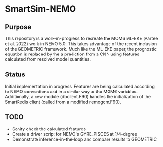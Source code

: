 # SmartSim-NEMO

## Purpose 
This repository is a work-in-progress to recreate the MOM6 ML-EKE 
(Partee et al. 2022) work in NEMO 5.0. This takes advantage of the
recent inclusion of the GEOMETRIC framework. Much like the ML-EKE
paper, the prognostic equation is replaced by the a prediction
from a CNN using features calculated from resolved model quantities.

## Status
Initial implementation in progress. Features are being calculated
according to NEMO conventions and in a similar way to the MOM6
variables. Additionally, a new module (dbclient.F90) handles
the initialization of the SmartRedis client (called from a modified
nemogcm.F90).

## TODO
- Sanity check the calculated features
- Create a driver script for NEMO's GYRE_PISCES at 1/4-degree
- Demonstrate inference-in-the-loop and compare results to GEOMETRIC
